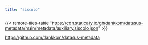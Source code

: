```yaml
---
title: "siscolo"
---
```


{{< remote-files-table "https://cdn.statically.io/gh/dankkom/datasus-metadata/main/metadata/auxiliary/siscolo.json" >}}

https://github.com/dankkom/datasus-metadata
